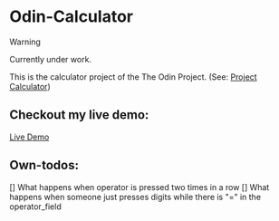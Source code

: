 # Odin-Calculator

> [!WARNING]
> Currently under work.

This is the calculator project of the The Odin Project. (See: [Project Calculator](https://www.theodinproject.com/lessons/foundations-calculator))

## Checkout my live demo:

<a href="(https://scuddi.github.io/odin-calculator/)" target="_blank">Live Demo</a>

## Own-todos: 

[] What happens when operator is pressed two times in a row
[] What happens when someone just presses digits while there is "=" in the operator_field
